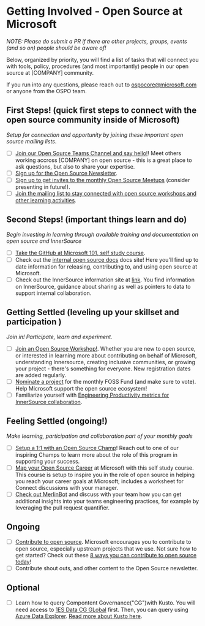# Getting Involved - Open Source at Microsoft 
*NOTE: Please do submit a PR if there are other projects, groups, events (and so on) people should be aware of!*

Below, organized by priority,  you will find a list of tasks that will connect you with tools, policy, procedures (and most importantly) people in our open source at [COMPANY] community. 

If you run into any questions, please reach out to ospocore@microsoft.com or anyone from the OSPO team. 
  
## First Steps! (quick first steps to connect with the open source community inside of Microsoft) 
*Setup for connection and opportunity by joining these important open source mailing lists*. 

- [ ]  [Join our Open Source Teams Channel and say hello!]()!  Meet others working accross [COMPANY] on open source - this is a great place to ask questions, but also to share your expertise.   
- [ ]  [Sign up for the Open Source Newsletter](). 
- [ ] [Sign up to get invites to the monthly Open Source Meetups](n) (consider presenting in future!). 
- [ ] [Join the mailing list to stay connected with open source workshops and other learning activities](). 
  
## Second Steps! (important things learn and do) 
*Begin investing in learning through available training and documentation on open source and InnerSource*

- [ ] [Take the GitHub at Microsoft 101, self study course](). 
- [ ] Check out the [internal open source docs]() docs site!  Here you'll find up to date information for releasing, contributing to, and using open source at Microsoft. 
- [ ] Check out the InnerSource information site at [link](). You find information on InnerSource, guidance about sharing as well as pointers to data to support internal collaboration. 

## Getting Settled (leveling up your skillset and participation ) 
*Join in! Participate, learn and experiment.*

- [ ] [Join an Open Source Workshop!](https://aka.ms/open-source-maintainer). Whether you are new to open source, or interested in learning more about contributing on behalf of Microsoft, understanding Innersource,  creating inclusive communities, or growing your project - there's something for everyone.  New registration dates are added regularly.  
- [ ] [Nominate a project](https://docs.opensource.microsoft.com/foss-fund/) for the monthly FOSS Fund (and make sure to vote).  Help Microsoft support the open source ecosystem! 
- [ ] Familiarize yourself with [Engineering Productivity metrics for InnerSource collaboration](https://www.1eswiki.com/wiki/1ES_Engineering_Productivity_Metrics). 

## Feeling Settled (ongoing!) 
*Make learning, participation and collaboration part of your monthly goals*

- [ ] [Setup a 1:1 with an Open Source Champ](https://docs.opensource.microsoft.com/content/community/champs.html)! Reach out to one of our inspiring Champs to learn more about the role of this program in supporting your success.
- [ ] [Map your Open Source Career](https://microsoft.sharepoint.com/teams/OpenSourceBlog/SitePages/Mapping-Your-Open-Source-Journey(1).aspx) at Microsoft with this self study course. This course is setup to inspire you in the role of open source in helping you reach your career goals at Microsoft; includes a worksheet for Connect discussions with your manager. 
- [ ] [Check out MerlinBot](https://1esdocs.azurewebsites.net/datainsights/merlinbot/extensions/pullrequestquantifier.html) and discuss with your team how you can get additional insights into your teams engineering practices, for example by leveraging the pull request quantifier. 

## Ongoing 

- [ ] [Contribute to open source](https://docs.opensource.microsoft.com/contributing/). Microsoft encourages you to contribute to open source, especially upstream projects that we use. Not sure how to get started? Check out these [8 ways you can contribute to open source today](https://github.com/microsoft-sponsorships/microsoft-foss-fund/blob/main/assets/8-ways-to-contribute.md)! 
- [ ] Contribute shout outs, and other content to the Open Source newsletter. 

## Optional
- [ ] Learn how to query Compontent Governance("CG")with Kusto.  You will need access to [1ES Data CG GLobal](https://myaccess/identityiq/accessRequest/accessRequest.jsf?autoSubmit=true#accessRequest/review?role=1ES%20Data%20CG%20Global) first. Then, you can query using [Azure Data Explorer](https://dataexplorer.azure.com/clusters/1es/databases/ComponentGovernance). [Read more about Kusto here](https://kusto.azurewebsites.net/docs/).
